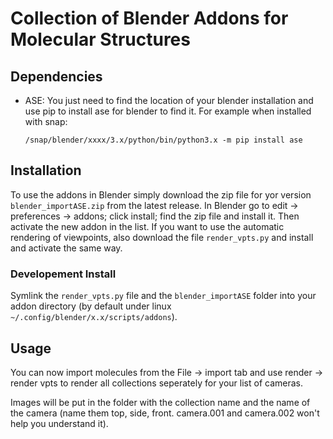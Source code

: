 # Collection of Blender Addons for Molecular Structures

## Dependencies
* ASE: You just need to find the location of your blender installation and use pip to install ase for blender to find it. For example when installed with snap:

  `/snap/blender/xxxx/3.x/python/bin/python3.x -m pip install ase`

## Installation
To use the addons in Blender simply download the zip file for yor version `blender_importASE.zip` from the latest release. In Blender go to edit -> preferences -> addons; click install; find the zip file and install it. Then activate the new addon in the list. If you want to use the automatic rendering of viewpoints, also download the file `render_vpts.py` and install and activate the same way.

### Developement Install
Symlink the `render_vpts.py` file and the `blender_importASE` folder into your addon directory (by default under linux `~/.config/blender/x.x/scripts/addons`).

## Usage

You can now import molecules from the File -> import tab and use render -> render vpts to render all collections seperately for your list of cameras.

Images will be put in the folder with the collection name and the name of the camera (name them top, side, front. camera.001 and camera.002 won't help you understand it).
 
